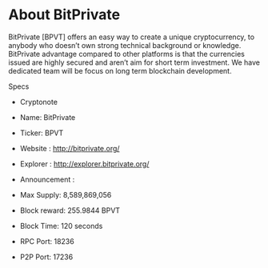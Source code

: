 About BitPrivate
===========================

BitPrivate [BPVT] offers an easy way to create a unique cryptocurrency, to anybody who doesn’t own strong technical background or knowledge. BitPrivate advantage compared to other platforms is that the currencies issued are highly secured and aren’t aim for short term investment. We have dedicated team will be focus on long term blockchain development.

Specs

* Cryptonote
* Name: BitPrivate
* Ticker: BPVT
* Website : http://bitprivate.org/
* Explorer : http://explorer.bitprivate.org/
* Announcement : 
* Max Supply: 8,589,869,056 
* Block reward: 255.9844 BPVT
* Block Time: 120 seconds


* RPC Port: 18236
* P2P Port: 17236
